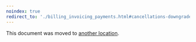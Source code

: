 ```yaml
---
noindex: true
redirect_to: './billing_invoicing_payments.html#cancellations-downgrades-and-refunds'
---
```


This document was moved to [another location](./billing_invoicing_payments.html#cancellations-downgrades-and-refunds).

<!-- This redirect file can be deleted after <2021-04-12>. -->
<!-- Before deletion, see: https://docs.gitlab.com/ee/development/documentation/#move-or-rename-a-page -->
